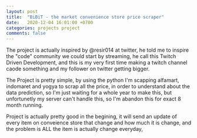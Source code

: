 ```yaml
---
layout: post
title:  "BiBiT - the market convenience store price scraper"
date:   2020-12-04 16:01:00 +0700
categories: projects project
comments: false
---
```


The project is actually inspired by @resir014 at twitter, he told me to inspire the "code" community we could start by streaming, he call this Twitch Driven Development, and this is my very first time making a twitch channel caode something and my follower on twitter getting bigger.

The Project is pretty simple, by using the python I'm scapping alfamart, indomaret and yogya to scrap all the price, in order to understand about the data prediction, so I'm just waiting for a whole year to make this, but unfortunetly my server can't handle this, so I'm abandon this for exact 8 month running.

Project is actually pretty good in the begining, it will send an update of every item on conveience store that change and how much it is change, and the problem is ALL the item is actually change everyday,